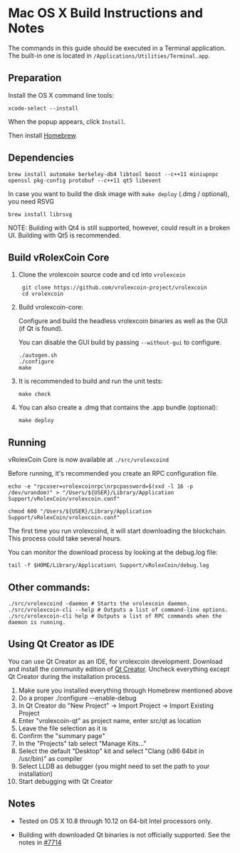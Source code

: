 Mac OS X Build Instructions and Notes
====================================
The commands in this guide should be executed in a Terminal application.
The built-in one is located in `/Applications/Utilities/Terminal.app`.

Preparation
-----------
Install the OS X command line tools:

`xcode-select --install`

When the popup appears, click `Install`.

Then install [Homebrew](http://brew.sh).

Dependencies
----------------------

    brew install automake berkeley-db4 libtool boost --c++11 miniupnpc openssl pkg-config protobuf --c++11 qt5 libevent

In case you want to build the disk image with `make deploy` (.dmg / optional), you need RSVG

    brew install librsvg

NOTE: Building with Qt4 is still supported, however, could result in a broken UI. Building with Qt5 is recommended.

Build vRolexCoin Core
------------------------

1. Clone the vrolexcoin source code and cd into `vrolexcoin`

        git clone https://github.com/vrolexcoin-project/vrolexcoin
        cd vrolexcoin

2.  Build vrolexcoin-core:

    Configure and build the headless vrolexcoin binaries as well as the GUI (if Qt is found).

    You can disable the GUI build by passing `--without-gui` to configure.

        ./autogen.sh
        ./configure
        make

3.  It is recommended to build and run the unit tests:

        make check

4.  You can also create a .dmg that contains the .app bundle (optional):

        make deploy

Running
-------

vRolexCoin Core is now available at `./src/vrolexcoind`

Before running, it's recommended you create an RPC configuration file.

    echo -e "rpcuser=vrolexcoinrpc\nrpcpassword=$(xxd -l 16 -p /dev/urandom)" > "/Users/${USER}/Library/Application Support/vRolexCoin/vrolexcoin.conf"

    chmod 600 "/Users/${USER}/Library/Application Support/vRolexCoin/vrolexcoin.conf"

The first time you run vrolexcoind, it will start downloading the blockchain. This process could take several hours.

You can monitor the download process by looking at the debug.log file:

    tail -f $HOME/Library/Application\ Support/vRolexCoin/debug.log

Other commands:
-------

    ./src/vrolexcoind -daemon # Starts the vrolexcoin daemon.
    ./src/vrolexcoin-cli --help # Outputs a list of command-line options.
    ./src/vrolexcoin-cli help # Outputs a list of RPC commands when the daemon is running.

Using Qt Creator as IDE
------------------------
You can use Qt Creator as an IDE, for vrolexcoin development.
Download and install the community edition of [Qt Creator](https://www.qt.io/download/).
Uncheck everything except Qt Creator during the installation process.

1. Make sure you installed everything through Homebrew mentioned above
2. Do a proper ./configure --enable-debug
3. In Qt Creator do "New Project" -> Import Project -> Import Existing Project
4. Enter "vrolexcoin-qt" as project name, enter src/qt as location
5. Leave the file selection as it is
6. Confirm the "summary page"
7. In the "Projects" tab select "Manage Kits..."
8. Select the default "Desktop" kit and select "Clang (x86 64bit in /usr/bin)" as compiler
9. Select LLDB as debugger (you might need to set the path to your installation)
10. Start debugging with Qt Creator

Notes
-----

* Tested on OS X 10.8 through 10.12 on 64-bit Intel processors only.

* Building with downloaded Qt binaries is not officially supported. See the notes in [#7714](https://github.com/bitcoin/bitcoin/issues/7714)
